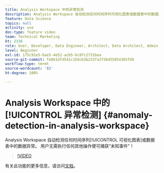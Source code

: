 ```yaml
---
title: Analysis Workspace 中的异常检测
description: Analysis Workspace 自动检测任何时间序列可视化图表或数据表中的数据异常。 用户无需执行任何其他操作便可捕获“未知事件”！
feature: Data Science
topics: null
activity: use
doc-type: feature video
team: Technical Marketing
kt: 2336
role: User, Developer, Data Engineer, Architect, Data Architect, Admin, Leader
level: Beginner
exl-id: 175c91e5-6ae5-4e52-acb5-6c8fc2731bea
source-git-commit: fe861dfd541c1b9cb3b233fa3f56d55054305fd9
workflow-type: tm+mt
source-wordcount: '82'
ht-degree: 100%

---
```


# Analysis Workspace 中的[!UICONTROL 异常检测] {#anomaly-detection-in-analysis-workspace}

Analysis Workspace 自动检测任何时间序列[!UICONTROL 可视化图表]或数据表中的数据异常。 用户无需执行任何其他操作便可捕获“未知事件”！

>[!VIDEO](https://video.tv.adobe.com/v/25444/?quality=12)

有关此功能的更多信息，请访问[文档](https://experienceleague.adobe.com/docs/analytics/analyze/analysis-workspace/virtual-analyst/anomaly-detection/anomaly-detection.html?lang=zh-Hans)。
